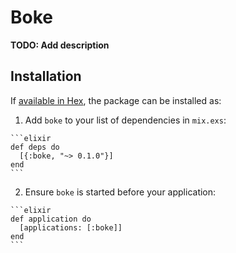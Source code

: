 # Boke

**TODO: Add description**

## Installation

If [available in Hex](https://hex.pm/docs/publish), the package can be installed as:

  1. Add `boke` to your list of dependencies in `mix.exs`:

    ```elixir
    def deps do
      [{:boke, "~> 0.1.0"}]
    end
    ```

  2. Ensure `boke` is started before your application:

    ```elixir
    def application do
      [applications: [:boke]]
    end
    ```

